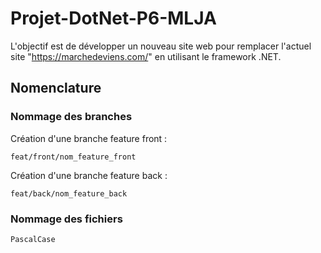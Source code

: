 # Projet-DotNet-P6-MLJA
L'objectif est de développer un nouveau site web pour remplacer l'actuel site "https://marchedeviens.com/" en utilisant le framework .NET.

## Nomenclature

### Nommage des branches

Création d'une branche feature front :

    feat/front/nom_feature_front

Création d'une branche feature back :

    feat/back/nom_feature_back

### Nommage des fichiers

    PascalCase